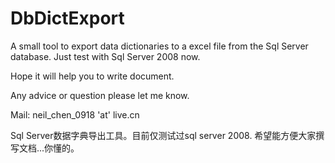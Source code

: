 DbDictExport
============


A small tool to export data dictionaries to a excel file from the Sql Server database. 
Just test with Sql Server 2008 now.

Hope it will help you to write document.

Any advice or question please let me know.

Mail: neil_chen_0918 'at' live.cn

Sql Server数据字典导出工具。目前仅测试过sql server 2008.
希望能方便大家撰写文档...你懂的。

